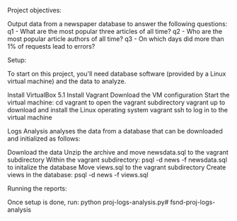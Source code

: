 Project objectives:

Output data from a newspaper database to answer the following questions:
q1 - What are the most popular three articles of all time?
q2 - Who are the most popular article authors of all time?
q3 - On which days did more than 1% of requests lead to errors?

Setup:

To start on this project, you'll need database software (provided by a Linux virtual machine) and the data to analyze.

Install VirtualBox 5.1
Install Vagrant
Download the VM configuration
Start the virtual machine:
cd vagrant to open the vagrant subdirectory
vagrant up to download and install the Linux operating system
vagrant ssh to log in to the virtual machine

Logs Analysis analyses the data from a database that can be downloaded and initialized as follows:

Download the data
Unzip the archive and move newsdata.sql to the vagrant subdirectory
Within the vagrant subdirectory: psql -d news -f newsdata.sql to initalize the database
Move views.sql to the vagrant subdirectory
Create views in the database: psql -d news -f views.sql


Running the reports:

Once setup is done, run: python proj-logs-analysis.py# fsnd-proj-logs-analysis
